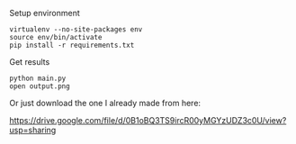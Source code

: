 Setup environment

  ```
  virtualenv --no-site-packages env
  source env/bin/activate
  pip install -r requirements.txt
  ```

Get results

  ```
  python main.py
  open output.png
  ```

Or just download the one I already made from here:

https://drive.google.com/file/d/0B1oBQ3TS9ircR00yMGYzUDZ3c0U/view?usp=sharing
